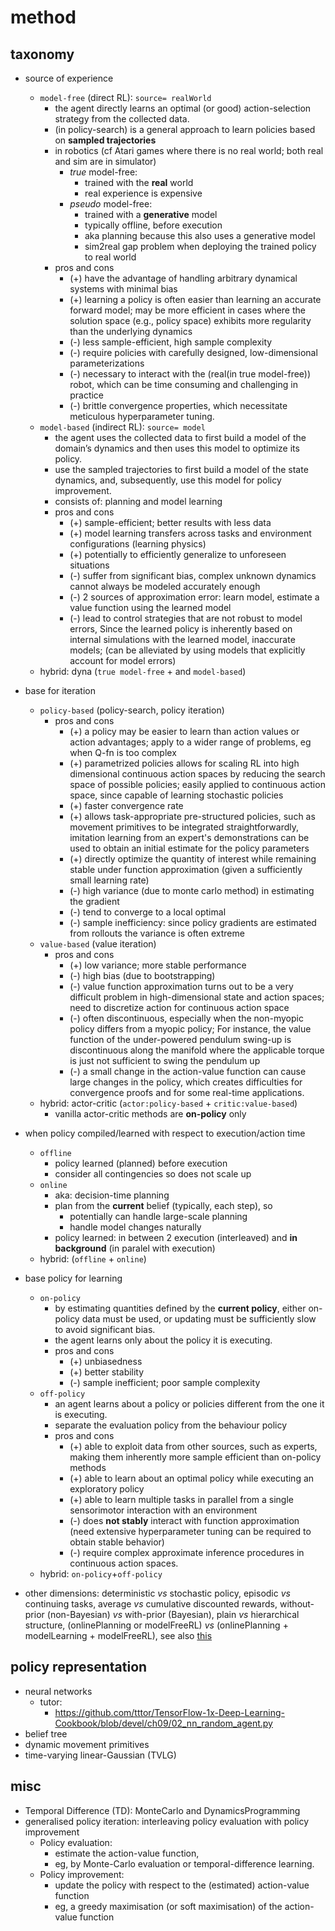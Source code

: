 # method

## taxonomy
* source of experience
  * `model-free` (direct RL): `source= realWorld`
    * the agent directly learns an optimal (or good) action-selection strategy from the collected data.
    * (in policy-search) is a general approach to learn policies based on **sampled trajectories**
    * in robotics (cf Atari games where there is no real world; both real and sim are in simulator)
      * _true_ model-free:
        * trained with the **real** world
        * real experience is expensive
      * _pseudo_ model-free:
        * trained with a **generative** model
        * typically offline, before execution
        * aka planning because this also uses a generative model
        * sim2real gap problem when deploying the trained policy to real world
    * pros and cons
      * (+) have the advantage of handling arbitrary dynamical systems with minimal bias
      * (+) learning a policy is often easier than learning an accurate forward model;
            may be more efficient in cases where the solution space (e.g., policy space)
            exhibits more regularity than the underlying dynamics
      * (-) less sample-efficient, high sample complexity
      * (-) require policies with carefully designed, low-dimensional parameterizations
      * (-) necessary to interact with the (real(in true model-free)) robot,
            which can be time consuming and challenging in practice
      * (-) brittle convergence properties,
            which necessitate meticulous hyperparameter tuning.
  * `model-based` (indirect RL): `source= model`
    * the agent uses the collected data to first build a model of the domain’s dynamics and
      then uses this model to optimize its policy.
    * use the sampled trajectories to first build a model of the state dynamics, and,
      subsequently, use this model for policy improvement.
    * consists of: planning and model learning
    * pros and cons
      * (+) sample-efficient; better results with less data
      * (+) model learning transfers across tasks and environment configurations (learning physics)
      * (+) potentially to efficiently generalize to unforeseen situations
      * (-) suffer from significant bias, complex unknown dynamics cannot always be modeled accurately enough
      * (-) 2 sources of approximation error: learn model, estimate a value function using the learned model
      * (-) lead to control strategies that are not robust to model errors,
            Since the learned policy is inherently based on internal simulations with the learned model, inaccurate models;
            (can be alleviated by using models that explicitly account for model errors)
  * hybrid: dyna (`true model-free` + and `model-based`)

* base for iteration
  * `policy-based` (policy-search, policy iteration)
    * pros and cons
      * (+) a policy may be easier to learn than action values or action advantages;
            apply to a wider range of problems, eg when Q-fn is too complex
      * (+) parametrized policies allows for scaling RL into
            high dimensional continuous action spaces by reducing the search space of possible policies;
            easily applied to continuous action space, since capable of learning stochastic policies
      * (+) faster convergence rate
      * (+) allows task-appropriate pre-structured policies, such as
            movement primitives to be integrated straightforwardly,
            imitation learning from an expert's demonstrations can be used to
            obtain an initial estimate for the policy parameters
      * (+) directly optimize the quantity of interest while remaining stable under function approximation
            (given a sufficiently small learning rate)
      * (-) high variance (due to monte carlo method) in estimating the gradient
      * (-) tend to converge to a local optimal
      * (-) sample inefficiency: since policy gradients are estimated from rollouts the variance is often extreme
  * `value-based` (value iteration)
    * pros and cons
      * (+) low variance; more stable performance
      * (-) high bias (due to bootstrapping)
      * (-) value function approximation turns out to be a very difficult problem
            in high-dimensional state and action spaces;
            need to discretize action for continuous action space
      * (-) often discontinuous, especially when the non-myopic policy differs
            from a myopic policy; For instance, the value function of the under-powered pendulum swing-up is
            discontinuous along the manifold where the applicable torque is
            just not sufficient to swing the pendulum up
      * (-)  a small change in the action-value function can cause large changes
            in the policy, which creates difficulties for convergence proofs and
            for some real-time applications.
  * hybrid: actor-critic (`actor:policy-based` + `critic:value-based`)
    * vanilla actor-critic methods are **on-policy** only

* when policy compiled/learned with respect to execution/action time
  * `offline`
    * policy learned (planned) before execution
    * consider all contingencies so does not scale up
  * `online`
    * aka: decision-time planning
    * plan from the **current** belief (typically, each step), so
      * potentially can handle large-scale planning
      * handle model changes naturally
    * policy learned:
      in between 2 execution (interleaved) and **in background** (in paralel with execution)
  * hybrid: (`offline` + `online`)

* base policy for learning
  * `on-policy`
    * by estimating quantities defined by the **current policy**, either
      on-policy data must be used, or updating must be sufficiently slow to avoid significant bias.
    * the agent learns only about the policy it is executing.
    * pros and cons
      * (+) unbiasedness
      * (+) better stability
      * (-) sample inefficient; poor sample complexity
  * `off-policy`
    * an agent learns about a policy or policies different from the one it is executing.
    * separate the evaluation policy from the behaviour policy
    * pros and cons
      * (+) able to exploit data from other sources, such as experts,
            making them inherently more sample efficient than on-policy methods
      * (+) able to learn about an optimal policy while executing an exploratory policy
      * (+) able to learn multiple tasks in parallel from
            a single sensorimotor interaction with an environment
      * (-) does **not stably** interact with function approximation
            (need extensive hyperparameter tuning can be required to obtain stable behavior)
      * (-) require complex approximate inference procedures in continuous action spaces.
  * hybrid: `on-policy`+`off-policy`

* other dimensions:
  deterministic _vs_ stochastic policy,
  episodic _vs_ continuing tasks,
  average _vs_ cumulative discounted rewards,
  without-prior (non-Bayesian) _vs_ with-prior (Bayesian),
  plain _vs_ hierarchical structure,
  (onlinePlanning or modelFreeRL) _vs_ (onlinePlanning + modelLearning + modelFreeRL),
  see also [this](https://github.com/tttor/rl-foundation/blob/master/book/rl-intro-sutton2018/part_01_summary.md)

## policy representation
* neural networks
  * tutor:
    * https://github.com/tttor/TensorFlow-1x-Deep-Learning-Cookbook/blob/devel/ch09/02_nn_random_agent.py
* belief tree
* dynamic movement primitives
* time-varying linear-Gaussian (TVLG)

## misc
* Temporal Difference (TD):
  MonteCarlo and DynamicsProgramming
* generalised policy iteration: interleaving policy evaluation with policy improvement
  * Policy evaluation:
    * estimate the action-value function,
    * eg, by Monte-Carlo evaluation or temporal-difference learning.
  * Policy improvement:
    * update the policy with respect to the (estimated) action-value function
    * eg, a greedy maximisation (or soft maximisation) of the action-value function
